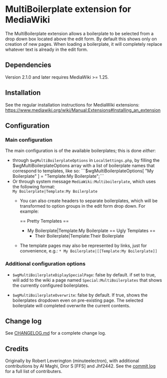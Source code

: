 MultiBoilerplate extension for MediaWiki
========================================

The MultiBoilerplate extension allows a boilerplate to be selected from a drop
down box located above the edit form. By default this shows only on creation of
new pages. When loading a boilerplate, it will completely replace whatever text
is already in the edit form.

## Dependencies
Version 2.1.0 and later requires MediaWiki >= 1.25.

## Installation
See the regular installation instructions for MediaWiki extensions: 
  <https://www.mediawiki.org/wiki/Manual:Extensions#Installing_an_extension>

## Configuration

### Main configuration
The main configuration is of the available boilerplates; this is done *either*:
	
* through `$wgMultiBoilerplateOptions` in `LocalSettings.php`, by filling the
  $wgMultiBoilerplateOptions array with a list of boilerplate names that
  correspond to templates, like so:  
  ```$wgMultiBoilerplateOptions[ "My Boilerplate" ] = "Template:My Boilerplate";```
* Or through system message `MediaWiki:Multiboilerplate`, which uses the following
  format:  
  `My Boilerplate|Template:My Boilerplate`  
    * You can also create headers to separate boilerplates, which will be transformed
      to option groups in the edit form drop down. For example:
    
        == Pretty Templates ==
        * My Boilerplate|Template:My Boilerplate
        == Ugly Templates ==
            * Their Boilerplate|Template:Their Boilerplate
    * The template pages may also be represented by links, just for convenience, e.g.:
      `* My Boilerplate|[[Template:My Boilerplate]]`


### Additional configuration options

* `$wgMultiBoilerplateDiplaySpecialPage`: false by default. if set to true,
  will add to the wiki a page named `Special:MultiBoilerplates` that shows
  the currently configured boilerplates.

* `$wgMultiBoilerplateOverwrite`: false by default. If true, shows the
  boilerplates dropdown even on pre-existing page. The selected boilerplate 
  will completed overwrite the current contents.

## Change log
See [CHANGELOG.md](CHANGELOG.md) for a complete change log.

## Credits
Originally by Robert Leverington (minuteelectron), with additional contributions
by Al Maghi, Dror S \[FFS\] and Jhf2442.
See the [commit log](https://phabricator.wikimedia.org/diffusion/EMBP/history/master/)
for a full list of contributers.



